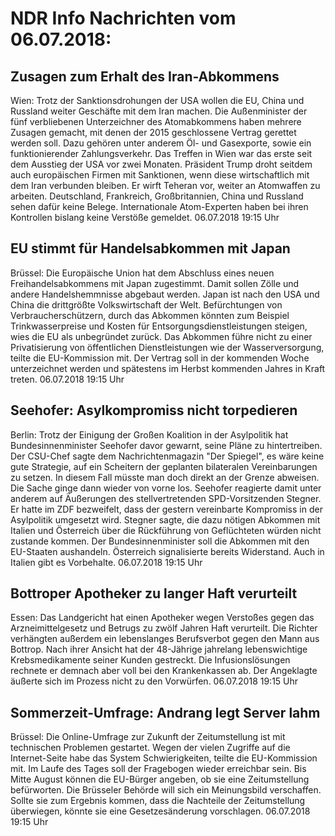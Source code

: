 # NDR Info Nachrichten vom 06.07.2018:


## Zusagen zum Erhalt des Iran-Abkommens
Wien: Trotz der Sanktionsdrohungen der USA wollen die EU, China und Russland weiter Geschäfte mit dem Iran machen. Die Außenminister der fünf verbliebenen Unterzeichner des Atomabkommens haben mehrere Zusagen gemacht, mit denen der 2015 geschlossene Vertrag gerettet werden soll. Dazu gehören unter anderem Öl- und Gasexporte, sowie ein funktionierender Zahlungsverkehr. Das Treffen in Wien war das erste seit dem Ausstieg der USA vor zwei Monaten. Präsident Trump droht seitdem auch europäischen Firmen mit Sanktionen, wenn diese wirtschaftlich mit dem Iran verbunden bleiben. Er wirft Teheran vor, weiter an Atomwaffen zu arbeiten. Deutschland, Frankreich, Großbritannien, China und Russland sehen dafür keine Belege. Internationale Atom-Experten haben bei ihren Kontrollen bislang keine Verstöße gemeldet. 06.07.2018 19:15 Uhr 

## EU stimmt für Handelsabkommen mit Japan
Brüssel: Die Europäische Union hat dem Abschluss eines neuen Freihandelsabkommens mit Japan zugestimmt. Damit sollen Zölle und andere Handelshemmnisse abgebaut werden. Japan ist nach den USA und China die drittgrößte Volkswirtschaft der Welt. Befürchtungen von Verbraucherschützern, durch das Abkommen könnten zum Beispiel Trinkwasserpreise und Kosten für Entsorgungsdienstleistungen steigen, wies die EU als unbegründet zurück. Das Abkommen führe nicht zu einer Privatisierung von öffentlichen Dienstleistungen wie der Wasserversorgung, teilte die EU-Kommission mit. Der Vertrag soll in der kommenden Woche unterzeichnet werden und spätestens im Herbst kommenden Jahres in Kraft treten. 06.07.2018 19:15 Uhr 

## Seehofer: Asylkompromiss nicht torpedieren
Berlin: Trotz der Einigung der Großen Koalition in der Asylpolitik hat Bundesinnenminister Seehofer davor gewarnt, seine Pläne zu hintertreiben. Der CSU-Chef sagte dem Nachrichtenmagazin "Der Spiegel", es wäre keine gute Strategie, auf ein Scheitern der geplanten bilateralen Vereinbarungen zu setzen. In diesem Fall müsste man doch direkt an der Grenze abweisen. Die Sache ginge dann wieder von vorne los. Seehofer reagierte damit unter anderem auf Äußerungen des stellvertretenden SPD-Vorsitzenden Stegner. Er hatte im ZDF bezweifelt, dass der gestern vereinbarte Kompromiss in der Asylpolitik umgesetzt wird. Stegner sagte, die dazu nötigen Abkommen mit Italien und Österreich über die Rückführung von Geflüchteten würden nicht zustande kommen. Der Bundesinnenminister soll die Abkommen mit den EU-Staaten aushandeln. Österreich signalisierte bereits Widerstand. Auch in Italien gibt es Vorbehalte. 06.07.2018 19:15 Uhr 

## Bottroper Apotheker zu langer Haft verurteilt
Essen: Das Landgericht hat einen Apotheker wegen Verstoßes gegen das Arzneimittelgesetz und Betrugs zu zwölf Jahren Haft verurteilt. Die Richter verhängten außerdem ein lebenslanges Berufsverbot gegen den Mann aus Bottrop. Nach ihrer Ansicht hat der 48-Jährige jahrelang lebenswichtige Krebsmedikamente seiner Kunden gestreckt. Die Infusionslösungen rechnete er demnach aber voll bei den Krankenkassen ab. Der Angeklagte äußerte sich im Prozess nicht zu den Vorwürfen. 06.07.2018 19:15 Uhr 

## Sommerzeit-Umfrage: Andrang legt Server lahm
Brüssel: Die Online-Umfrage zur Zukunft der Zeitumstellung ist mit technischen Problemen gestartet. Wegen der vielen Zugriffe auf die Internet-Seite habe das System Schwierigkeiten, teilte die EU-Kommission mit. Im Laufe des Tages soll der Fragebogen wieder erreichbar sein. Bis Mitte August können die EU-Bürger angeben, ob sie eine Zeitumstellung befürworten. Die Brüsseler Behörde will sich ein Meinungsbild verschaffen. Sollte sie zum Ergebnis kommen, dass die Nachteile der Zeitumstellung überwiegen, könnte sie eine Gesetzesänderung vorschlagen. 06.07.2018 19:15 Uhr 
